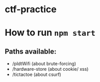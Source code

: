 # ctf-practice
# How to run `npm start`
## Paths available:
-  /pldtWifi (about brute-forcing)
-  /hardware-store (about cookie/ xss)
-  /tictactoe (about csurf)
